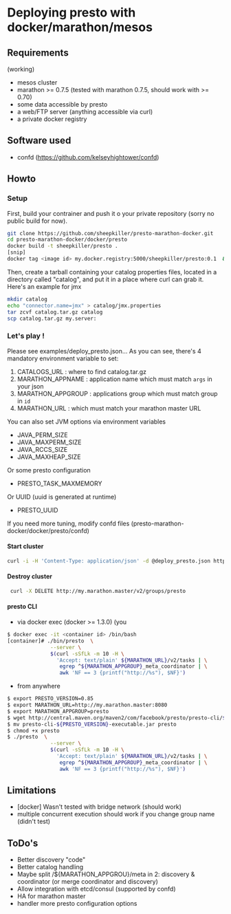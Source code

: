 # Deploying presto with docker/marathon/mesos

## Requirements
(working)
- mesos cluster
- marathon >= 0.7.5 (tested with marathon 0.7.5, should work with >= 0.70)
- some data accessible by presto
- a web/FTP server (anything accessible via curl)
- a private docker registry

## Software used
- confd (https://github.com/kelseyhightower/confd)

## Howto
### Setup
First, build your contrainer and push it o your private repository (sorry no public build for now).
```sh
git clone https://github.com/sheepkiller/presto-marathon-docker.git
cd presto-marathon-docker/docker/presto
docker build -t sheepkiller/presto .
[snip]
docker tag <image id> my.docker.registry:5000/sheepkiller/presto:0.1  && docker push my.docker.registry:5000/sheepkiller/presto:0.1
```
Then, create a tarball containing your catalog properties files, located in a directory called "catalog", and put it in a place where curl can grab it. Here's an example for jmx
```sh
mkdir catalog
echo "connector.name=jmx" > catalog/jmx.properties
tar zcvf catalog.tar.gz catalog
scp catalog.tar.gz my.server:
```
### Let's play !
Please see examples/deploy_presto.json...
As you can see, there's 4 mandatory environment variable to set:
1. CATALOGS_URL : where to find catalog.tar.gz
2. MARATHON_APPNAME : application name which must match `args` in your json
3. MARATHON_APPGROUP : applications group which must match group in `id`
4. MARATHON_URL : which must match your marathon master URL

You can also set JVM options via environment variables
- JAVA_PERM_SIZE
- JAVA_MAXPERM_SIZE
- JAVA_RCCS_SIZE
- JAVA_MAXHEAP_SIZE

Or some presto configuration
- PRESTO_TASK_MAXMEMORY

Or UUID (uuid is generated at runtime)
- PRESTO_UUID

If you need more tuning, modify confd files (presto-marathon-docker/docker/presto/confd)

#### Start cluster
```sh
curl -i -H 'Content-Type: application/json' -d @deploy_presto.json http://my.marathon.master:8080/v2/groups
```
#### Destroy cluster
```sh
 curl -X DELETE http://my.marathon.master/v2/groups/presto
```
#### presto CLI
- via docker exec (docker >= 1.3.0) (you 
```sh
$ docker exec -it <container id> /bin/bash
[container]# ./bin/presto  \
              --server \
              $(curl -sSfLk -m 10 -H \
                'Accept: text/plain' ${MARATHON_URL}/v2/tasks | \
                 egrep ^${MARATHON_APPGROUP}_meta_coordinator | \
                 awk 'NF == 3 {printf("http://%s"), $NF}')
```
- from anywhere
```sh
$ export PRESTO_VERSION=0.85
$ export MARATHON_URL=http://my.marathon.master:8080
$ export MARATHON_APPGROUP=presto
$ wget http://central.maven.org/maven2/com/facebook/presto/presto-cli/${PRESTO_VERSION}/presto-cli-${PRESTO_VERSION}-executable.jar
$ mv presto-cli-${PRESTO_VERSION}-executable.jar presto
$ chmod +x presto
$ ./presto  \
              --server \
              $(curl -sSfLk -m 10 -H \
                'Accept: text/plain' ${MARATHON_URL}/v2/tasks | \
                 egrep ^${MARATHON_APPGROUP}_meta_coordinator | \
                 awk 'NF == 3 {printf("http://%s"), $NF}')
```
## Limitations
- [docker] Wasn't tested with bridge network (should work)
- multiple concurrent execution should work if you change group name (didn't test)

## ToDo's
- Better discovery "code"
- Better catalog handling
- Maybe split /${MARATHON_APPGROU}/meta in 2: discovery & coordinator (or merge coordinator and discovery)
- Allow integration with etcd/consul (supported by confd)
- HA for marathon master
- handler more presto configuration options
